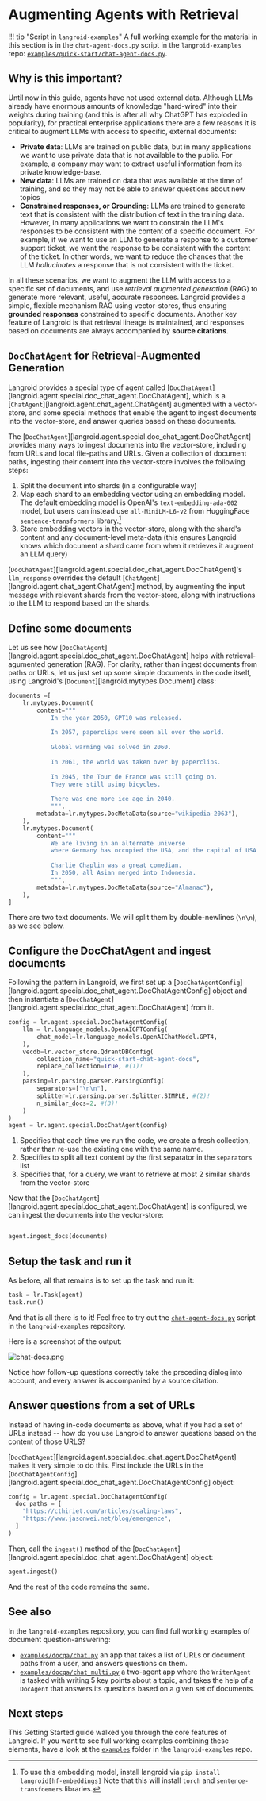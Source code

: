 # Augmenting Agents with Retrieval

!!! tip "Script in `langroid-examples`"
    A full working example for the material in this section is
    in the `chat-agent-docs.py` script in the `langroid-examples` repo:
    [`examples/quick-start/chat-agent-docs.py`](https://github.com/langroid/langroid-examples/tree/main/examples/quick-start/chat-agent-docs.py).

## Why is this important?

Until now in this guide, agents have not used external data.
Although LLMs already have enormous amounts of knowledge "hard-wired"
into their weights during training (and this is after all why ChatGPT
has exploded in popularity), for practical enterprise applications
there are a few reasons it is critical to augment LLMs with access to
specific, external documents:

- **Private data**: LLMs are trained on public data, but in many applications
  we want to use private data that is not available to the public.
  For example, a company may want to extract useful information from its private
  knowledge-base.
- **New data**: LLMs are trained on data that was available at the time of training,
  and so they may not be able to answer questions about new topics
- **Constrained responses, or Grounding**: LLMs are trained to generate text that is
  consistent with the distribution of text in the training data.
  However, in many applications we want to constrain the LLM's responses
  to be consistent with the content of a specific document.
  For example, if we want to use an LLM to generate a response to a customer
  support ticket, we want the response to be consistent with the content of the ticket.
  In other words, we want to reduce the chances that the LLM _hallucinates_
  a response that is not consistent with the ticket.

In all these scenarios, we want to augment the LLM with access to a specific
set of documents, and use _retrieval augmented generation_ (RAG) to generate
more relevant, useful, accurate responses. Langroid provides a simple, flexible mechanism 
RAG using vector-stores, thus ensuring **grounded responses** constrained to 
specific documents. Another key feature of Langroid is that retrieval lineage 
is maintained, and responses based on documents are always accompanied by
**source citations**.

## `DocChatAgent` for Retrieval-Augmented Generation

Langroid provides a special type of agent called 
[`DocChatAgent`][langroid.agent.special.doc_chat_agent.DocChatAgent], which is a [`ChatAgent`][langroid.agent.chat_agent.ChatAgent]
augmented with a vector-store, and some special methods that enable the agent
to ingest documents into the vector-store, and answer queries based on these documents.

The [`DocChatAgent`][langroid.agent.special.doc_chat_agent.DocChatAgent] provides many ways to ingest documents into the vector-store,
including from URLs and local file-paths and URLs. Given a collection of document paths,
ingesting their content into the vector-store involves the following steps:

1. Split the document into shards (in a configurable way)
2. Map each shard to an embedding vector using an embedding model. The default
  embedding model is OpenAI's `text-embedding-ada-002` model, but users can 
  instead use `all-MiniLM-L6-v2` from HuggingFace `sentence-transformers` library.[^1]
3. Store embedding vectors in the vector-store, along with the shard's content and 
  any document-level meta-data (this ensures Langroid knows which document a shard
  came from when it retrieves it augment an LLM query)

[^1]: To use this embedding model, install langroid via `pip install langroid[hf-embeddings]`
Note that this will install `torch` and `sentence-transfoemers` libraries.


[`DocChatAgent`][langroid.agent.special.doc_chat_agent.DocChatAgent]'s `llm_response` overrides the default [`ChatAgent`][langroid.agent.chat_agent.ChatAgent] method, 
by augmenting the input message with relevant shards from the vector-store,
along with instructions to the LLM to respond based on the shards.

## Define some documents

Let us see how [`DocChatAgent`][langroid.agent.special.doc_chat_agent.DocChatAgent] helps with retrieval-agumented generation (RAG).
For clarity, rather than ingest documents from paths or URLs,
let us just set up some simple documents in the code itself, 
using Langroid's [`Document`][langroid.mytypes.Document] class:

```py
documents =[
    lr.mytypes.Document(
        content="""
            In the year 2050, GPT10 was released. 
            
            In 2057, paperclips were seen all over the world. 
            
            Global warming was solved in 2060. 
            
            In 2061, the world was taken over by paperclips.         
            
            In 2045, the Tour de France was still going on.
            They were still using bicycles. 
            
            There was one more ice age in 2040.
            """,
        metadata=lr.mytypes.DocMetaData(source="wikipedia-2063"),
    ),
    lr.mytypes.Document(
        content="""
            We are living in an alternate universe 
            where Germany has occupied the USA, and the capital of USA is Berlin.
            
            Charlie Chaplin was a great comedian.
            In 2050, all Asian merged into Indonesia.
            """,
        metadata=lr.mytypes.DocMetaData(source="Almanac"),
    ),
]
```

There are two text documents. We will split them by double-newlines (`\n\n`),
as we see below.

## Configure the DocChatAgent and ingest documents

Following the pattern in Langroid, we first set up a [`DocChatAgentConfig`][langroid.agent.special.doc_chat_agent.DocChatAgentConfig] object
and then instantiate a [`DocChatAgent`][langroid.agent.special.doc_chat_agent.DocChatAgent] from it.

```py
config = lr.agent.special.DocChatAgentConfig(
    llm = lr.language_models.OpenAIGPTConfig(
        chat_model=lr.language_models.OpenAIChatModel.GPT4,
    ),
    vecdb=lr.vector_store.QdrantDBConfig(
        collection_name="quick-start-chat-agent-docs",
        replace_collection=True, #(1)!
    ),
    parsing=lr.parsing.parser.ParsingConfig(
        separators=["\n\n"],
        splitter=lr.parsing.parser.Splitter.SIMPLE, #(2)!
        n_similar_docs=2, #(3)!
    )
)
agent = lr.agent.special.DocChatAgent(config)
```

1. Specifies that each time we run the code, we create a fresh collection, 
rather than re-use the existing one with the same name.
2. Specifies to split all text content by the first separator in the `separators` list
3. Specifies that, for a query,
   we want to retrieve at most 2 similar shards from the vector-store

Now that the [`DocChatAgent`][langroid.agent.special.doc_chat_agent.DocChatAgent] is configured, we can ingest the documents 
into the vector-store:

```py

agent.ingest_docs(documents)
```

## Setup the task and run it

As before, all that remains is to set up the task and run it:

```py
task = lr.Task(agent)
task.run()
```

And that is all there is to it!
Feel free to try out the 
[`chat-agent-docs.py`](https://github.com/langroid/langroid-examples/blob/main/examples/quick-start/chat-agent-docs.py)
script in the
`langroid-examples` repository.

Here is a screenshot of the output:

![chat-docs.png](chat-docs.png)

Notice how follow-up questions correctly take the preceding dialog into account,
and every answer is accompanied by a source citation.

## Answer questions from a set of URLs

Instead of having in-code documents as above, what if you had a set of URLs
instead -- how do you use Langroid to answer questions based on the content 
of those URLS?

[`DocChatAgent`][langroid.agent.special.doc_chat_agent.DocChatAgent] makes it very simple to do this. 
First include the URLs in the [`DocChatAgentConfig`][langroid.agent.special.doc_chat_agent.DocChatAgentConfig] object:

```py
config = lr.agent.special.DocChatAgentConfig(
  doc_paths = [
    "https://cthiriet.com/articles/scaling-laws",
    "https://www.jasonwei.net/blog/emergence",
  ]
)
```

Then, call the `ingest()` method of the [`DocChatAgent`][langroid.agent.special.doc_chat_agent.DocChatAgent] object:

```py
agent.ingest()
```
And the rest of the code remains the same.

## See also
In the `langroid-examples` repository, you can find full working examples of
document question-answering:

- [`examples/docqa/chat.py`](https://github.com/langroid/langroid-examples/blob/main/examples/docqa/chat.py)
  an app that takes a list of URLs or document paths from a user, and answers questions on them.
- [`examples/docqa/chat_multi.py`](https://github.com/langroid/langroid-examples/blob/main/examples/docqa/chat_multi.py)
  a two-agent app where the `WriterAgent` is tasked with writing 5 key points about a topic, 
  and takes the help of a `DocAgent` that answers its questions based on a given set of documents.


## Next steps

This Getting Started guide walked you through the core features of Langroid.
If you want to see full working examples combining these elements, 
have a look at the 
[`examples`](https://github.com/langroid/langroid-examples/tree/main/examples)
folder in the `langroid-examples` repo. 



